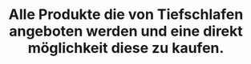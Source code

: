 ---
order: 10
id: product-slider
href: /#produkte
value: Produkte
title: Alle Produkte die von Tiefschlafen angeboten werden und eine direkt möglichkeit diese zu kaufen.
external: false
navigation: true
footer: true
---